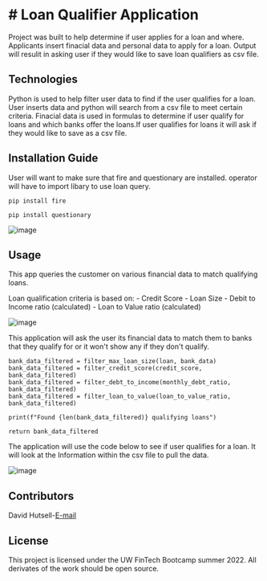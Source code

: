 # # Loan Qualifier Application


Project was built to help determine if user applies for a loan and where. Applicants insert finacial data and personal data to apply for a loan. Output will resulit in asking user if they would like to save loan qualifiers as csv file.


## Technologies

Python is used to help filter user data to find if the user qualifies for a loan. User inserts data and python will search from a csv file to meet certain criteria. Finacial data is used in formulas to determine if user qualify for loans and which banks offer the loans.If user qualifies for loans it will ask if they would like to save as a csv file.


## Installation Guide
User will want to make sure that fire and questionary are installed. 
operator will have to import libary to use loan query.

```pip install fire```

```pip install questionary```



![image](https://user-images.githubusercontent.com/107014664/183303599-ead531aa-c4cd-408a-ab24-298e67c44640.png)


## Usage
This app queries the customer on various financial data to match qualifying loans. 

Loan qualification criteria is based on:
        - Credit Score
        - Loan Size
        - Debit to Income ratio (calculated)
        - Loan to Value ratio (calculated)
        
 ![image](https://user-images.githubusercontent.com/107014664/183316094-d81ddbd9-36ed-4e13-be2e-c17e9fff0c3c.png)
  
        
  This application will ask the user its financial data to match them to banks that they qualify for or it won't show any if they don't qualify. 
  
  
    bank_data_filtered = filter_max_loan_size(loan, bank_data)
    bank_data_filtered = filter_credit_score(credit_score, bank_data_filtered)
    bank_data_filtered = filter_debt_to_income(monthly_debt_ratio, bank_data_filtered)
    bank_data_filtered = filter_loan_to_value(loan_to_value_ratio, bank_data_filtered)

    print(f"Found {len(bank_data_filtered)} qualifying loans")

    return bank_data_filtered
  
  The application will use the code below to see if user qualifies for a loan. It will look at the Information within the csv file to pull the data.
  
  ![image](https://user-images.githubusercontent.com/107014664/183316463-b9ec12a8-2eb9-455b-a25d-dcc12c6cd408.png)

        
  ## Contributors
  
  David Hutsell-[E-mail](mailto:dhutsellcfncw@gmail.com)
  
     
        
## License        


This project is licensed under the UW FinTech Bootcamp summer 2022. All derivates of the work should be open source.       
        
        
        
        
        
        
